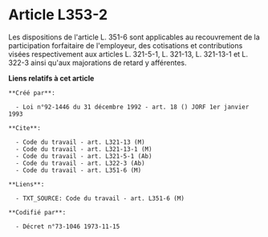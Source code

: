# Article L353-2

Les dispositions de l'article L. 351-6 sont applicables au recouvrement de la participation forfaitaire de l'employeur, des
cotisations et contributions visées respectivement aux articles L. 321-5-1, L. 321-13, L. 321-13-1 et L. 322-3 ainsi qu'aux
majorations de retard y afférentes.

**Liens relatifs à cet article**

	**Créé par**:

	  - Loi n°92-1446 du 31 décembre 1992 - art. 18 () JORF 1er janvier 1993

	**Cite**:

	  - Code du travail - art. L321-13 (M)
	  - Code du travail - art. L321-13-1 (M)
	  - Code du travail - art. L321-5-1 (Ab)
	  - Code du travail - art. L322-3 (Ab)
	  - Code du travail - art. L351-6 (M)

	**Liens**:

	  - TXT_SOURCE: Code du travail - art. L351-6 (M)

	**Codifié par**:

	  - Décret n°73-1046 1973-11-15
